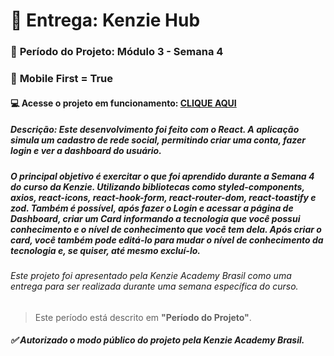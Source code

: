 # 🏁 Entrega: Kenzie Hub

### :date: **Período do Projeto:** Módulo 3 - Semana 4
### :iphone: **Mobile First =** True
#### :computer: Acesse o projeto em funcionamento: [CLIQUE AQUI](https://kenzie-hub-react-red.vercel.app) 


##### **Descrição:** Este desenvolvimento foi feito com o React. A aplicação simula um cadastro de rede social, permitindo criar uma conta, fazer login e ver a dashboard do usuário.

##### O principal objetivo é exercitar o que foi aprendido durante a Semana 4 do curso da Kenzie. Utilizando bibliotecas como styled-components, axios, react-icons, react-hook-form, react-router-dom, react-toastify e zod. Também é possível, após fazer o Login e acessar a página de Dashboard, criar um Card informando a tecnologia que você possui conhecimento e o nível de conhecimento que você tem dela. Após criar o card, você também pode editá-lo para mudar o nível de conhecimento da tecnologia e, se quiser, até mesmo excluí-lo.

###### Este projeto foi apresentado pela Kenzie Academy Brasil como uma entrega para ser realizada durante uma semana específica do curso.
> Este período está descrito em **"Período do Projeto"**.

##### :white_check_mark: Autorizado o modo público do projeto pela Kenzie Academy Brasil.
